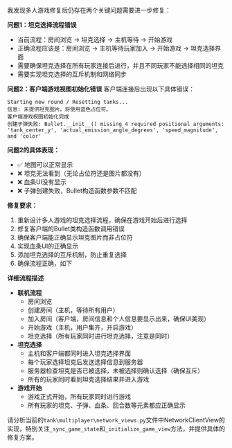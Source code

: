 我发现多人游戏修复后仍存在两个关键问题需要进一步修复：

**问题1：坦克选择流程错误**
- 当前流程：房间浏览 → 坦克选择 → 主机等待 → 开始游戏
- 正确流程应该是：房间浏览 → 主机等待玩家加入 → 开始游戏 → 坦克选择界面
- 需要确保坦克选择在所有玩家连接后进行，并且不同玩家不能选择相同的坦克
- 需要实现坦克选择的互斥机制和网络同步

**问题2：客户端游戏视图初始化错误**
客户端连接后出现以下具体错误：
```
Starting new round / Resetting tanks... 
信息: 未提供坦克图片。将使用蓝色占位符。
客户端游戏视图初始化完成
创建子弹失败: Bullet.__init__() missing 4 required positional arguments: 'tank_center_y', 'actual_emission_angle_degrees', 'speed_magnitude', and 'color'
```

**问题2的具体表现：**
- ✅ 地图可以正常显示
- ❌ 坦克无法看到（无论占位符还是图片都没有）
- ❌ 血条UI没有显示
- ❌ 子弹创建失败，Bullet构造函数参数不匹配

**修复要求：**
1. 重新设计多人游戏的坦克选择流程，确保在游戏开始后进行选择
2. 修复客户端的Bullet类构造函数调用错误
3. 确保客户端能正确显示坦克图片而非占位符
4. 实现血条UI的正确显示
5. 添加坦克选择的互斥机制，防止重复选择
6. 确保流程正确，如下

**详细流程描述**
- **联机流程**
  - 房间浏览
  - 创建房间（主机，等待所有用户）
  - 加入房间（客户端，房间信息和个人信息要显示出来，确保UI美观）
  - 开始游戏（主机，用户集齐，开启游戏）
  - 坦克选择（所有玩家同时进行坦克选择，注意是同时）
- **坦克选择**
  - 主机和客户端都同时进入坦克选择界面
  - 每个玩家选择坦克后发送选择信息到服务器
  - 服务器检查坦克是否已被选择，未被选择则确认选择（确保互斥）
  - 所有的玩家同时看到坦克选择结果并进入游戏
- **游戏开始**
  - 游戏正式开始，所有玩家同时进行游戏
  - 所有玩家的坦克、子弹、血条、回合数等元素都应正确显示

请分析当前的`tank\multiplayer\network_views.py`文件中NetworkClientView的实现，特别关注`_sync_game_state`和`_initialize_game_view`方法，并提供具体的修复方案。